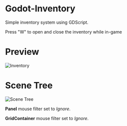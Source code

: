 # Godot-Inventory

Simple inventory system using GDScript.

Press "W" to open and close the inventory while in-game

# Preview
![Inventory](https://i.imgur.com/S82hLbf.gif)

# Scene Tree
![Scene Tree](https://i.imgur.com/dRXOB3a.png)

**Panel** mouse filter set to *Ignore*.

**GridContainer** mouse filter set to *Ignore*.

